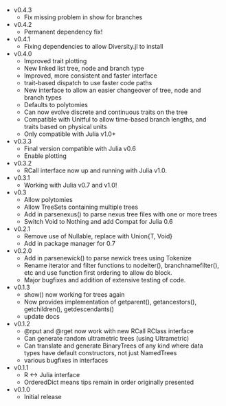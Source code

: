 - v0.4.3
  - Fix missing problem in show for branches
- v0.4.2
  - Permanent dependency fix!
- v0.4.1
  - Fixing dependencies to allow Diversity.jl to install
- v0.4.0
  - Improved trait plotting
  - New linked list tree, node and branch type
  - Improved, more consistent and faster interface
  - trait-based dispatch to use faster code paths
  - New interface to allow an easier changeover of tree, node and branch types
  - Defaults to polytomies
  - Can now evolve discrete and continuous traits on the tree
  - Compatible with Unitful to allow time-based branch lengths, and
    traits based on physical units
  - Only compatible with Julia v1.0+
- v0.3.3
  - Final version compatible with Julia v0.6
  - Enable plotting
- v0.3.2
  - RCall interface now up and running with Julia v1.0.
- v0.3.1
  - Working with Julia v0.7 and v1.0!
- v0.3
  - Allow polytomies
  - Allow TreeSets containing multiple trees
  - Add in parsenexus() to parse nexus tree files with one or more trees
  - Switch Void to Nothing and add Compat for Julia 0.6
- v0.2.1
  - Remove use of Nullable, replace with Union{T, Void}
  - Add in package manager for 0.7
- v0.2.0
  - Add in parsenewick() to parse newick trees using Tokenize
  - Rename iterator and filter functions to nodeiter(),
     branchnamefilter(), etc and use function first ordering to allow
     do block.
  - Major bugfixes and addition of extensive testing of code.
- v0.1.3
  - show() now working for trees again
  - Now provides implementation of getparent(), getancestors(), getchildren(), getdescendants()
  - update docs
- v0.1.2
  - @rput and @rget now work with new RCall RClass interface
  - Can generate random ultrametric trees (using Ultrametric)
  - Can translate and generate BinaryTrees of any kind where data types have default constructors, not just NamedTrees
  - various bugfixes in interfaces
- v0.1.1
  - R <-> Julia interface
  - OrderedDict means tips remain in order originally presented
- v0.1.0
  - Initial release
